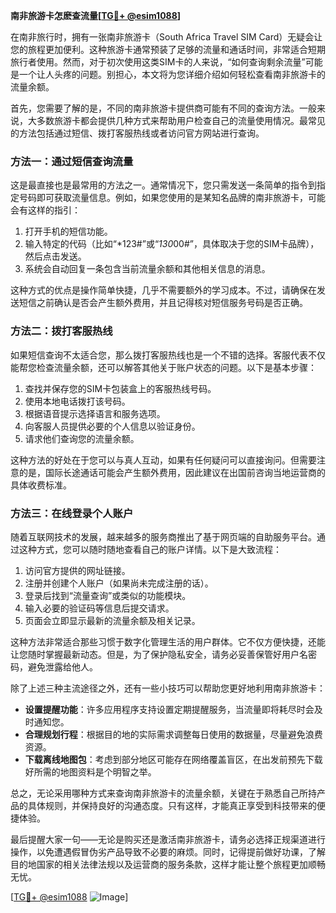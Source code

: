 **南非旅游卡怎麽查流量[[TG💪+ @esim1088](https://t.me/s/esim1088)]**

在南非旅行时，拥有一张南非旅游卡（South Africa Travel SIM Card）无疑会让您的旅程更加便利。这种旅游卡通常预装了足够的流量和通话时间，非常适合短期旅行者使用。然而，对于初次使用这类SIM卡的人来说，“如何查询剩余流量”可能是一个让人头疼的问题。别担心，本文将为您详细介绍如何轻松查看南非旅游卡的流量余额。

首先，您需要了解的是，不同的南非旅游卡提供商可能有不同的查询方法。一般来说，大多数旅游卡都会提供几种方式来帮助用户检查自己的流量使用情况。最常见的方法包括通过短信、拨打客服热线或者访问官方网站进行查询。

### 方法一：通过短信查询流量

这是最直接也是最常用的方法之一。通常情况下，您只需发送一条简单的指令到指定号码即可获取流量信息。例如，如果您使用的是某知名品牌的南非旅游卡，可能会有这样的指引：

1. 打开手机的短信功能。
2. 输入特定的代码（比如“*123#”或“*130*00#”，具体取决于您的SIM卡品牌），然后点击发送。
3. 系统会自动回复一条包含当前流量余额和其他相关信息的消息。

这种方式的优点是操作简单快捷，几乎不需要额外的学习成本。不过，请确保在发送短信之前确认是否会产生额外费用，并且记得核对短信服务号码是否正确。

### 方法二：拨打客服热线

如果短信查询不太适合您，那么拨打客服热线也是一个不错的选择。客服代表不仅能帮您检查流量余额，还可以解答其他关于账户状态的问题。以下是基本步骤：

1. 查找并保存您的SIM卡包装盒上的客服热线号码。
2. 使用本地电话拨打该号码。
3. 根据语音提示选择语言和服务选项。
4. 向客服人员提供必要的个人信息以验证身份。
5. 请求他们查询您的流量余额。

这种方法的好处在于您可以与真人互动，如果有任何疑问可以直接询问。但需要注意的是，国际长途通话可能会产生额外费用，因此建议在出国前咨询当地运营商的具体收费标准。

### 方法三：在线登录个人账户

随着互联网技术的发展，越来越多的服务商推出了基于网页端的自助服务平台。通过这种方式，您可以随时随地查看自己的账户详情。以下是大致流程：

1. 访问官方提供的网址链接。
2. 注册并创建个人账户（如果尚未完成注册的话）。
3. 登录后找到“流量查询”或类似的功能模块。
4. 输入必要的验证码等信息后提交请求。
5. 页面会立即显示最新的流量余额及相关记录。

这种方法非常适合那些习惯于数字化管理生活的用户群体。它不仅方便快捷，还能让您随时掌握最新动态。但是，为了保护隐私安全，请务必妥善保管好用户名密码，避免泄露给他人。

除了上述三种主流途径之外，还有一些小技巧可以帮助您更好地利用南非旅游卡：

- **设置提醒功能**：许多应用程序支持设置定期提醒服务，当流量即将耗尽时会及时通知您。
- **合理规划行程**：根据目的地的实际需求调整每日使用的数据量，尽量避免浪费资源。
- **下载离线地图包**：考虑到部分地区可能存在网络覆盖盲区，在出发前预先下载好所需的地图资料是个明智之举。

总之，无论采用哪种方式来查询南非旅游卡的流量余额，关键在于熟悉自己所持产品的具体规则，并保持良好的沟通态度。只有这样，才能真正享受到科技带来的便捷体验。

最后提醒大家一句——无论是购买还是激活南非旅游卡，请务必选择正规渠道进行操作，以免遭遇假冒伪劣产品导致不必要的麻烦。同时，记得提前做好功课，了解目的地国家的相关法律法规以及运营商的服务条款，这样才能让整个旅程更加顺畅无忧。

[[TG💪+ @esim1088](https://t.me/s/esim1088) ![Image](https://i.postimg.cc/4NQfJmqS/Snipaste-2025-05-13-00-14-12.png)]